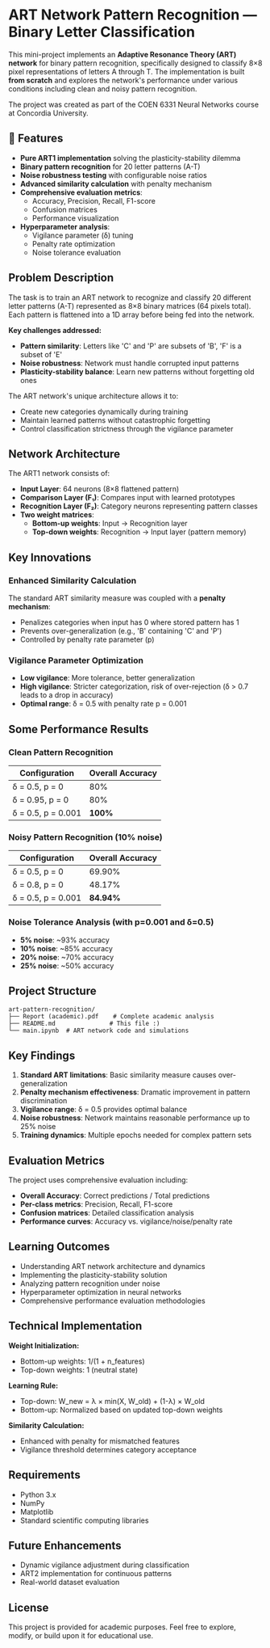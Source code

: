 # ART Network Pattern Recognition — Binary Letter Classification

This mini-project implements an **Adaptive Resonance Theory (ART) network** for binary pattern recognition, specifically designed to classify 8×8 pixel representations of letters A through T. The implementation is built **from scratch** and explores the network's performance under various conditions including clean and noisy pattern recognition.

The project was created as part of the COEN 6331 Neural Networks course at Concordia University.

## 📌 Features

- **Pure ART1 implementation** solving the plasticity-stability dilemma
- **Binary pattern recognition** for 20 letter patterns (A-T)
- **Noise robustness testing** with configurable noise ratios
- **Advanced similarity calculation** with penalty mechanism
- **Comprehensive evaluation metrics**:
  - Accuracy, Precision, Recall, F1-score
  - Confusion matrices
  - Performance visualization
- **Hyperparameter analysis**:
  - Vigilance parameter (δ) tuning
  - Penalty rate optimization
  - Noise tolerance evaluation

## Problem Description

The task is to train an ART network to recognize and classify 20 different letter patterns (A-T) represented as 8×8 binary matrices (64 pixels total). Each pattern is flattened into a 1D array before being fed into the network.

**Key challenges addressed:**
- **Pattern similarity**: Letters like 'C' and 'P' are subsets of 'B', 'F' is a subset of 'E'
- **Noise robustness**: Network must handle corrupted input patterns
- **Plasticity-stability balance**: Learn new patterns without forgetting old ones

The ART network's unique architecture allows it to:
- Create new categories dynamically during training
- Maintain learned patterns without catastrophic forgetting
- Control classification strictness through the vigilance parameter

## Network Architecture

The ART1 network consists of:
- **Input Layer**: 64 neurons (8×8 flattened pattern)
- **Comparison Layer (F₁)**: Compares input with learned prototypes
- **Recognition Layer (F₂)**: Category neurons representing pattern classes
- **Two weight matrices**:
  - **Bottom-up weights**: Input → Recognition layer
  - **Top-down weights**: Recognition → Input layer (pattern memory)

## Key Innovations

### Enhanced Similarity Calculation
The standard ART similarity measure was coupled with a **penalty mechanism**:
- Penalizes categories when input has 0 where stored pattern has 1
- Prevents over-generalization (e.g., 'B' containing 'C' and 'P')
- Controlled by penalty rate parameter (p)

### Vigilance Parameter Optimization
- **Low vigilance**: More tolerance, better generalization
- **High vigilance**: Stricter categorization, risk of over-rejection (δ > 0.7 leads to a drop in accuracy)
- **Optimal range**: δ = 0.5 with penalty rate p = 0.001

## Some Performance Results

### Clean Pattern Recognition
| Configuration | Overall Accuracy |
|---------------|-----------------|
| δ = 0.5, p = 0 | 80% |
| δ = 0.95, p = 0 | 80% |
| δ = 0.5, p = 0.001 | **100%** |

### Noisy Pattern Recognition (10% noise)
| Configuration | Overall Accuracy |
|---------------|-----------------|
| δ = 0.5, p = 0 | 69.90% |
| δ = 0.8, p = 0 | 48.17% |
| δ = 0.5, p = 0.001 | **84.94%** |

### Noise Tolerance Analysis (with p=0.001 and δ=0.5)
- **5% noise**: ~93% accuracy
- **10% noise**: ~85% accuracy  
- **20% noise**: ~70% accuracy
- **25% noise**: ~50% accuracy

## Project Structure

```
art-pattern-recognition/
├── Report (academic).pdf    # Complete academic analysis
├── README.md               # This file :)
└── main.ipynb  # ART network code and simulations
```

## Key Findings

1. **Standard ART limitations**: Basic similarity measure causes over-generalization
2. **Penalty mechanism effectiveness**: Dramatic improvement in pattern discrimination
3. **Vigilance range**: δ = 0.5 provides optimal balance
4. **Noise robustness**: Network maintains reasonable performance up to 25% noise
5. **Training dynamics**: Multiple epochs needed for complex pattern sets

## Evaluation Metrics

The project uses comprehensive evaluation including:
- **Overall Accuracy**: Correct predictions / Total predictions
- **Per-class metrics**: Precision, Recall, F1-score
- **Confusion matrices**: Detailed classification analysis
- **Performance curves**: Accuracy vs. vigilance/noise/penalty rate

## Learning Outcomes

- Understanding ART network architecture and dynamics
- Implementing the plasticity-stability solution
- Analyzing pattern recognition under noise
- Hyperparameter optimization in neural networks
- Comprehensive performance evaluation methodologies

## Technical Implementation

**Weight Initialization:**
- Bottom-up weights: 1/(1 + n_features)
- Top-down weights: 1 (neutral state)

**Learning Rule:**
- Top-down: W_new = λ × min(X, W_old) + (1-λ) × W_old
- Bottom-up: Normalized based on updated top-down weights

**Similarity Calculation:**
- Enhanced with penalty for mismatched features
- Vigilance threshold determines category acceptance

## Requirements

- Python 3.x
- NumPy
- Matplotlib
- Standard scientific computing libraries

## Future Enhancements

- Dynamic vigilance adjustment during classification
- ART2 implementation for continuous patterns
- Real-world dataset evaluation

## License

This project is provided for academic purposes. Feel free to explore, modify, or build upon it for educational use.

